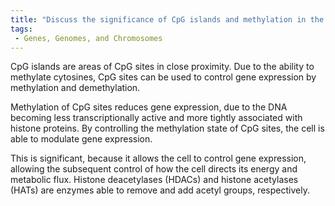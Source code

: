 ```yaml
---
title: "Discuss the significance of CpG islands and methylation in the regulation of gene expression."
tags:
 - Genes, Genomes, and Chromosomes
---
```

CpG islands are areas of CpG sites in close proximity. Due to the ability to methylate cytosines, CpG sites can be used to control gene expression by methylation and demethylation. 

Methylation of CpG sites reduces gene expression, due to the DNA becoming less transcriptionally active and more tightly associated with histone proteins. By controlling the methylation state of CpG sites, the cell is able to modulate gene expression. 

This is significant, because it allows the cell to control gene expression, allowing the subsequent control of how the cell directs its energy and metabolic flux. Histone deacetylases (HDACs) and histone acetylases (HATs) are enzymes able to remove and add acetyl groups, respectively.  
